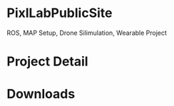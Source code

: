 # PixlLabPublicSite
ROS, MAP Setup, Drone Silimulation, Wearable Project

# Project Detail

# Downloads
